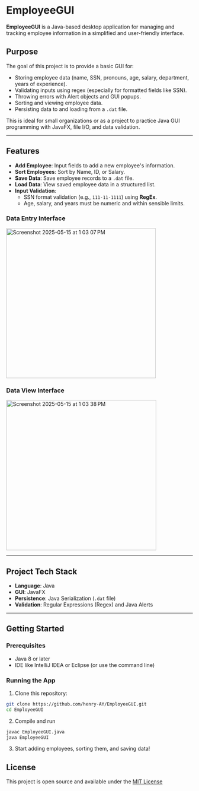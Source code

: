 # EmployeeGUI

**EmployeeGUI** is a Java-based desktop application for managing and tracking employee information in a simplified and user-friendly interface.

## Purpose

The goal of this project is to provide a basic GUI for:
- Storing employee data (name, SSN, pronouns, age, salary, department, years of experience).
- Validating inputs using regex (especially for formatted fields like SSN).
- Throwing errors with Alert objects and GUI popups.
- Sorting and viewing employee data.
- Persisting data to and loading from a `.dat` file.

This is ideal for small organizations or as a project to practice Java GUI programming with JavaFX, file I/O, and data validation.

---

## Features

- **Add Employee**: Input fields to add a new employee's information.
- **Sort Employees**: Sort by Name, ID, or Salary.
- **Save Data**: Save employee records to a `.dat` file.
- **Load Data**: View saved employee data in a structured list.
- **Input Validation**:
  - SSN format validation (e.g., `111-11-1111`) using **RegEx**.
  - Age, salary, and years must be numeric and within sensible limits.

### Data Entry Interface
<img width="404" alt="Screenshot 2025-05-15 at 1 03 07 PM" src="https://github.com/user-attachments/assets/a3410c29-65ec-4433-81d5-79dd33b06604" />

### Data View Interface
<img width="405" alt="Screenshot 2025-05-15 at 1 03 38 PM" src="https://github.com/user-attachments/assets/6bca56f8-252f-4666-8441-d91038ba23e8" />

---

## Project Tech Stack
- **Language**: Java
- **GUI**: JavaFX
- **Persistence**: Java Serialization (`.dat` file)
- **Validation**: Regular Expressions (Regex) and Java Alerts

---

## Getting Started

### Prerequisites
- Java 8 or later
- IDE like IntelliJ IDEA or Eclipse (or use the command line)

### Running the App

1. Clone this repository:
```bash
git clone https://github.com/henry-AY/EmployeeGUI.git
cd EmployeeGUI
```

2. Compile and run
```bash
javac EmployeeGUI.java
java EmployeeGUI
```

3. Start adding employees, sorting them, and saving data!

## License

This project is open source and available under the [MIT License](https://opensource.org/license/mit)
